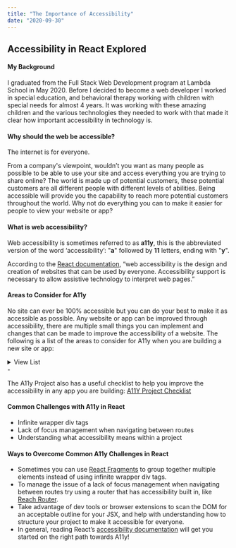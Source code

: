 ```yaml
---
title: "The Importance of Accessibility"
date: "2020-09-30"
---
```


## Accessibility in React Explored

#### My Background

I graduated from the Full Stack Web Development program at Lambda School in May 2020. Before I decided to become a web developer I worked in special education, and behavioral therapy working with children with special needs for almost 4 years. It was working with these amazing children and the various technologies they needed to work with that made it clear how important accessibility in technology is.

#### Why should the web be accessible?

The internet is for everyone.

From a company's viewpoint, wouldn’t you want as many people as possible to be able to use your site and access everything you are trying to share online? The world is made up of potential customers, these potential customers are all different people with different levels of abilities.
Being accessible will provide you the capability to reach more potential customers throughout the world. Why not do everything you can to make it easier for people to view your website or app?

#### What is web accessibility?

Web accessibility is sometimes referred to as **a11y**, this is the abbreviated version of the word ‘accessibility’: "**a**" followed by **11** letters, ending with "**y**".

According to the [React documentation](https://reactjs.org/docs/accessibility.html "React documentation"), “web accessibility is the design and creation of websites that can be used by everyone. Accessibility support is necessary to allow assistive technology to interpret web pages.”

#### Areas to Consider for A11y

No site can ever be 100% accessible but you can do your best to make it as accessible as possible. Any website or app can be improved through accessibility, there are multiple small things you can implement and changes that can be made to improve the accessibility of a website. The following is a list of the areas to consider for A11y when you are building a new site or app:

<details>
    <summary>View List</summary>
    - Animation
    - Appearance
    - Audio
    - Color
    - Content
    - Controls
    - Forms
    - Global Code
    - Headings
    - Images
    - Keyboard Events
    - Lists
    - Media
    - Mobile
    - Tables
    - Video
</details>
-

The A11y Project also has a useful checklist to help you improve the accessibility in any app you are building: [A11Y Project Checklist](https://www.a11yproject.com/checklist/ "A11Y Project Checklist")

#### Common Challenges with A11y in React

- Infinite wrapper div tags
- Lack of focus management when navigating between routes
- Understanding what accessibility means within a project

#### Ways to Overcome Common A11y Challenges in React

- Sometimes you can use [React Fragments](https://reactjs.org/docs/fragments.html "React Fragments") to group together multiple elements instead of using infinite wrapper div tags.
- To manage the issue of a lack of focus management when navigating between routes try using a router that has accessibility built in, like [Reach Router](https://reach.tech/router/accessibility "Reach Router").
- Take advantage of dev tools or browser extensions to scan the DOM for an acceptable outline for your JSX, and help with understanding how to structure your project to make it accessible for everyone.
- In general, reading React’s [accessibility documentation](https://reactjs.org/docs/accessibility.html "accessibility documentation") will get you started on the right path towards A11y!
